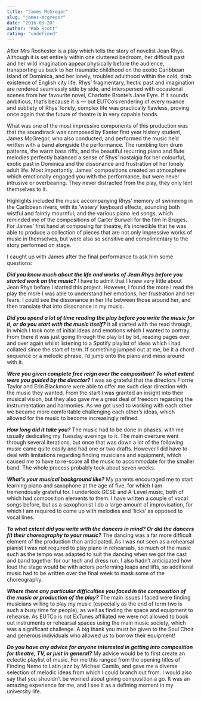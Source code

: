 ```yaml
---
title: "James McGregor"
slug: "james-mcgregor"
date: "2016-03-20"
author: "Rob Scott"
rating: "undefined"
---
```


After Mrs Rochester is a play which tells the story of novelist Jean Rhys. Although it is set entirely within one cluttered bedroom, her difficult past and her wild imagination appear physically before the audience, transporting us back to her traumatic childhood on the exotic Caribbean island of Dominica, and her lonely, troubled adulthood within the cold, drab existence of English city life. Rhys’ fragmentary, hectic past and imagination are rendered seamlessly side by side, and interspersed with occasional scenes from her favourite novel, Charlotte Bronte’s Jane Eyre. If it sounds ambitious, that’s because it is — but EUTCo’s rendering of every nuance and subtlety of Rhys’ lonely, complex life was practically flawless, proving once again that the future of theatre is in very capable hands.

What was one of the most impressive components of this production was that the soundtrack was composed by Exeter first year history student, James McGregor, who also conducted, and performed the music he’d written with a band alongside the performance. The rumbling tom drum patterns, the warm bass riffs, and the beautiful recurring piano and flute melodies perfectly balanced a sense of Rhys’ nostalgia for her colourful, exotic past in Dominica and the dissonance and frustration of her lonely adult life. Most importantly, James’ compositions created an atmosphere which emotionally engaged you with the performance, but were never intrusive or overbearing. They never distracted from the play, they only lent themselves to it.

Highlights included the music accompanying Rhys’ memory of swimming in the Caribbean rivers, with its ‘watery’ keyboard effects, sounding both wistful and faintly mournful; and the various piano led songs, which reminded me of the compositions of Carter Burwell for the film In Bruges. For James’ first hand at composing for theatre, it’s incredible that he was able to produce a collection of pieces that are not only impressive works of music in themselves, but were also so sensitive and complimentary to the story performed on stage.

I caught up with James after the final performance to ask him some questions:

_**Did you know much about the life and works of Jean Rhys before you started work on the music?**_ I have to admit that I knew very little about Jean Rhys before I started this project. However, I found the more I read the play the more I was able to understand her emotions, her frustration and her fears. I could see the dissonance in her life between those around her, and then translate that into dissonance in my music.

_**Did you spend a lot of time reading the play before you write the music for it, or do you start with the music itself?**_ It all started with the read through, in which I took note of initial ideas and emotions which I wanted to portray. From there it was just going through the play bit by bit, reading pages over and over again whilst listening to a Spotify playlist of ideas which I had collated since the start of term. If something jumped out at me, be it a chord sequence or a melodic phrase, I’d jump onto the piano and mess around with it.

_**Were you given complete free reign over the composition? To what extent were you guided by the director?**_ I was so grateful that the directors Florrie Taylor and Erin Blackmore were able to offer me such clear direction with the music they wanted. From the start I was granted an insight into their musical vision, but they also gave me a great deal of freedom regarding the instrumentation and harmonies. As we got used to working with each other we became more comfortable challenging each other’s ideas, which allowed for the music to become increasingly refined.

_**How long did it take you?**_ The music had to be done in phases, with me usually dedicating my Tuesday evenings to it. The main overture went through several iterations, but once that was down a lot of the following music came quite easily and had one or two drafts. However I did have to deal with limitations regarding finding musicians and equipment, which caused me to have to re-score all the music to accommodate for the smaller band. The whole process probably took about seven weeks.

_**What’s your musical background like?**_ My parents encouraged me to start learning piano and saxophone at the age of five, for which I am tremendously grateful for. I undertook GCSE and A-Level music, both of which had composition elements to them. I have written a couple of vocal songs before, but as a saxophonist I do a large amount of improvisation, for which I am required to come up with melodies and ‘licks’ as opposed to vocal lines.

_**To what extent did you write with the dancers in mind? Or did the dancers fit their choreography to your music?**_ The dancing was a far more difficult element of the production than anticipated. As I was not seen as a rehearsal pianist I was not required to play piano in rehearsals, so much of the music such as the tempo was adapted to suit the dancing when we got the cast and band together for our tech and dress run. I also hadn’t anticipated how loud the stage would be with actors performing leaps and lifts, so additional music had to be written over the final week to mask some of the choreography.

_**Where there any particular difficulties you faced in the composition of the music or production of the play?**_ The main issues I faced were finding musicians willing to play my music (especially as the end of term two is such a busy time for people), as well as finding the space and equipment to rehearse. As EUTCo is not ExTunes affiliated we were not allowed to book out instruments or rehearsal spaces using the main music society, which was a significant challenge. A big thank you must be given to the Soul Choir and generous individuals who allowed us to borrow their equipment!

_**Do you have any advice for anyone interested in getting into composition for theatre, TV, or just in general?**_ My advice would be to first create an eclectic playlist of music. For me this ranged from the opening titles of Finding Nemo to Latin jazz by Michael Camilo, and gave me a diverse selection of melodic ideas from which I could branch out from. I would also say that you shouldn’t be worried about giving composition a go. It was an amazing experience for me, and I see it as a defining moment in my university life.
